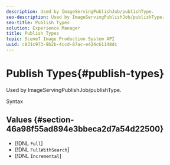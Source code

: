 ```yaml
---
description: Used by ImageServingPublishJob/publishType.
seo-description: Used by ImageServingPublishJob/publishType.
seo-title: Publish Types
solution: Experience Manager
title: Publish Types
topic: Scene7 Image Production System API
uuid: c931c973-9b2b-4ccd-87ac-e424c61148dc
---
```


# Publish Types{#publish-types}

Used by ImageServingPublishJob/publishType.

 Syntax 

## Values {#section-46a98f55ad894e3bbeca2d7a54d22500}

* [!DNL `Full`] 
* [!DNL `FullWithSearch`] 
* [!DNL `Incremental`]


